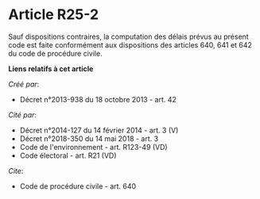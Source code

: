 # Article R25-2

Sauf dispositions contraires, la computation des délais prévus au présent code est faite conformément aux dispositions des
articles 640, 641 et 642 du code de procédure civile.

**Liens relatifs à cet article**

_Créé par_:

  - Décret n°2013-938 du 18 octobre 2013 - art. 42

_Cité par_:

  - Décret n°2014-127 du 14 février 2014 - art. 3 (V)
  - Décret n°2018-350 du 14 mai 2018 - art. 3
  - Code de l'environnement - art. R123-49 (VD)
  - Code électoral - art. R21 (VD)

_Cite_:

  - Code de procédure civile - art. 640
